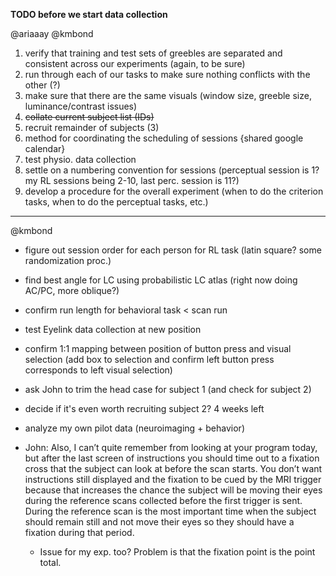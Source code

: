 **TODO before we start data collection**

@ariaaay @kmbond

1) verify that training and test sets of greebles are separated and consistent across our experiments (again, to be sure)
2) run through each of our tasks to make sure nothing conflicts with the other (?)
3) make sure that there are the same visuals (window size, greeble size, luminance/contrast issues)
4) <s>collate current subject list (IDs)</s> 
5) recruit remainder of subjects (3)
6) method for coordinating the scheduling of sessions {shared google calendar}
7) test physio. data collection
8) settle on a numbering convention for sessions (perceptual session is 1? my RL sessions being 2-10, last perc. session is 11?)
9) develop a procedure for the overall experiment (when to do the criterion tasks, when to do the perceptual tasks, etc.)
_ _ _

@kmbond

+ figure out session order for each person for RL task (latin square? some randomization proc.)
+ find best angle for LC using probabilistic LC atlas (right now doing AC/PC, more oblique?)
+ confirm run length for behavioral task < scan run
+ test Eyelink data collection at new position
+ confirm 1:1 mapping between position of button press and visual selection (add box to selection and confirm left button press corresponds to left visual selection)
+ ask John to trim the head case for subject 1 (and check for subject 2)
+ decide if it's even worth recruiting subject 2? 4 weeks left
+ analyze my own pilot data (neuroimaging + behavior)

+ John: Also, I can’t quite remember from looking at your program today, but after the last screen of instructions you should time out to a fixation cross that the subject can look at before the scan starts. You don’t want instructions still displayed and the fixation to be cued by the MRI trigger because that increases the chance the subject will be moving their eyes during the reference scans collected before the first trigger is sent. During the reference scan is the most important time when the subject should remain still and not move their eyes so they should have a fixation during that period. 

  + Issue for my exp. too? Problem is that the fixation point is the point total. 
